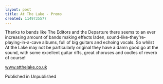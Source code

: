 ```yaml
---
layout: post
title: At The Lake - Promo
created: 1149735577
---
```

Thanks to bands like The Editors and the Departure there seems to an ever increasing amount of bands making effects laden, sound-like-they're-playing-in-a-cave albums, full of big guitars and echoing vocals. So whilst At the Lake may not be particularly original they have a damn good go at the sound, with some excellent guitar riffs, great choruses and oodles of reverb of course! 

<a href='http://www.atthelake.co.uk' target='_blank'>www.atthelake.co.uk</a>


Published in Unpublished
